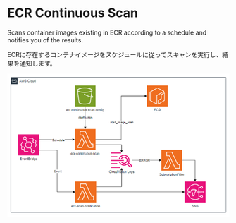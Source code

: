 # ECR Continuous Scan

Scans container images existing in ECR according to a schedule and notifies you of the results.

ECRに存在するコンテナイメージをスケジュールに従ってスキャンを実行し、結果を通知します。

![overview](overview.png)